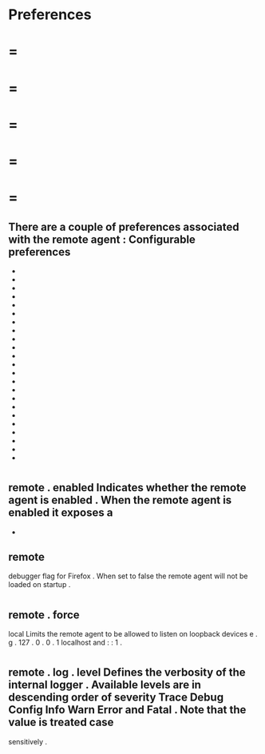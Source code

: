Preferences
=
=
=
=
=
=
=
=
=
=
=
There
are
a
couple
of
preferences
associated
with
the
remote
agent
:
Configurable
preferences
-
-
-
-
-
-
-
-
-
-
-
-
-
-
-
-
-
-
-
-
-
-
-
-
#
#
#
remote
.
enabled
Indicates
whether
the
remote
agent
is
enabled
.
When
the
remote
agent
is
enabled
it
exposes
a
-
-
remote
-
debugger
flag
for
Firefox
.
When
set
to
false
the
remote
agent
will
not
be
loaded
on
startup
.
#
#
#
remote
.
force
-
local
Limits
the
remote
agent
to
be
allowed
to
listen
on
loopback
devices
e
.
g
.
127
.
0
.
0
.
1
localhost
and
:
:
1
.
#
#
#
remote
.
log
.
level
Defines
the
verbosity
of
the
internal
logger
.
Available
levels
are
in
descending
order
of
severity
Trace
Debug
Config
Info
Warn
Error
and
Fatal
.
Note
that
the
value
is
treated
case
-
sensitively
.
